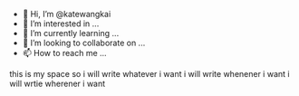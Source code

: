 - 👋 Hi, I’m @katewangkai
- 👀 I’m interested in ...
- 🌱 I’m currently learning ...
- 💞️ I’m looking to collaborate on ...
- 📫 How to reach me ...

<!---
katewangkai/katewangkai is a ✨ special ✨ repository because its `README.md` (this file) appears on your GitHub profile.
You can click the Preview link to take a look at your changes.
--->
this is my space
so
i will write whatever i want
i will write whenener i want
i will wrtie wherener i want
